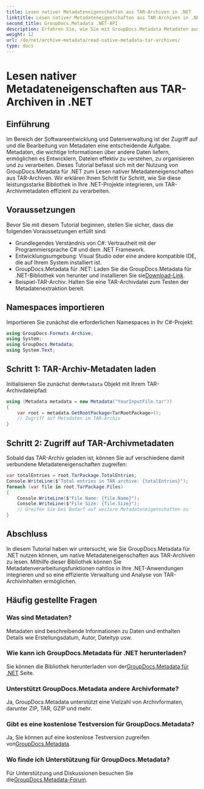 ```yaml
---
title: Lesen nativer Metadateneigenschaften aus TAR-Archiven in .NET
linktitle: Lesen nativer Metadateneigenschaften aus TAR-Archiven in .NET
second_title: GroupDocs.Metadata .NET-API
description: Erfahren Sie, wie Sie mit GroupDocs.Metadata Metadaten aus TAR-Archiven in .NET extrahieren. Dieses Tutorial führt Sie Schritt für Schritt durch den Prozess.
weight: 12
url: /de/net/archive-metadata/read-native-metadata-tar-archives/
type: docs
---
```

# Lesen nativer Metadateneigenschaften aus TAR-Archiven in .NET

## Einführung
Im Bereich der Softwareentwicklung und Datenverwaltung ist der Zugriff auf und die Bearbeitung von Metadaten eine entscheidende Aufgabe. Metadaten, die wichtige Informationen über andere Daten liefern, ermöglichen es Entwicklern, Dateien effektiv zu verstehen, zu organisieren und zu verarbeiten. Dieses Tutorial befasst sich mit der Nutzung von GroupDocs.Metadata für .NET zum Lesen nativer Metadateneigenschaften aus TAR-Archiven. Wir erklären Ihnen Schritt für Schritt, wie Sie diese leistungsstarke Bibliothek in Ihre .NET-Projekte integrieren, um TAR-Archivmetadaten effizient zu verarbeiten.
## Voraussetzungen
Bevor Sie mit diesem Tutorial beginnen, stellen Sie sicher, dass die folgenden Voraussetzungen erfüllt sind:
- Grundlegendes Verständnis von C#: Vertrautheit mit der Programmiersprache C# und dem .NET Framework.
- Entwicklungsumgebung: Visual Studio oder eine andere kompatible IDE, die auf Ihrem System installiert ist.
-  GroupDocs.Metadata für .NET: Laden Sie die GroupDocs.Metadata für .NET-Bibliothek von herunter und installieren Sie sie[Download-Link](https://releases.groupdocs.com/metadata/net/).
- Beispiel-TAR-Archiv: Halten Sie eine TAR-Archivdatei zum Testen der Metadatenextraktion bereit.

## Namespaces importieren
Importieren Sie zunächst die erforderlichen Namespaces in Ihr C#-Projekt:
```csharp
using GroupDocs.Formats.Archive;
using System;
using GroupDocs.Metadata;
using System.Text;
```
## Schritt 1: TAR-Archiv-Metadaten laden
 Initialisieren Sie zunächst den`Metadata` Objekt mit Ihrem TAR-Archivdateipfad:
```csharp
using (Metadata metadata = new Metadata("YourInputFile.tar"))
{
    var root = metadata.GetRootPackage<TarRootPackage>();
    // Zugriff auf Metadaten im TAR-Archiv
}
```
## Schritt 2: Zugriff auf TAR-Archivmetadaten
Sobald das TAR-Archiv geladen ist, können Sie auf verschiedene damit verbundene Metadateneigenschaften zugreifen:
```csharp
var totalEntries = root.TarPackage.TotalEntries;
Console.WriteLine($"Total entries in TAR archive: {totalEntries}");
foreach (var file in root.TarPackage.Files)
{
    Console.WriteLine($"File Name: {file.Name}");
    Console.WriteLine($"File Size: {file.Size}");
    // Greifen Sie bei Bedarf auf weitere Metadateneigenschaften zu
}
```

## Abschluss
In diesem Tutorial haben wir untersucht, wie Sie GroupDocs.Metadata für .NET nutzen können, um native Metadateneigenschaften aus TAR-Archiven zu lesen. Mithilfe dieser Bibliothek können Sie Metadatenverarbeitungsfunktionen nahtlos in Ihre .NET-Anwendungen integrieren und so eine effiziente Verwaltung und Analyse von TAR-Archivinhalten ermöglichen.

## Häufig gestellte Fragen
### Was sind Metadaten?
Metadaten sind beschreibende Informationen zu Daten und enthalten Details wie Erstellungsdatum, Autor, Dateityp usw.
### Wie kann ich GroupDocs.Metadata für .NET herunterladen?
 Sie können die Bibliothek herunterladen von der[GroupDocs.Metadata für .NET](https://releases.groupdocs.com/metadata/net/) Seite.
### Unterstützt GroupDocs.Metadata andere Archivformate?
Ja, GroupDocs.Metadata unterstützt eine Vielzahl von Archivformaten, darunter ZIP, TAR, GZIP und mehr.
### Gibt es eine kostenlose Testversion für GroupDocs.Metadata?
 Ja, Sie können auf eine kostenlose Testversion zugreifen von[GroupDocs.Metadata](https://releases.groupdocs.com/).
### Wo finde ich Unterstützung für GroupDocs.Metadata?
 Für Unterstützung und Diskussionen besuchen Sie die[GroupDocs.Metadata-Forum](https://forum.groupdocs.com/c/metadata/14).